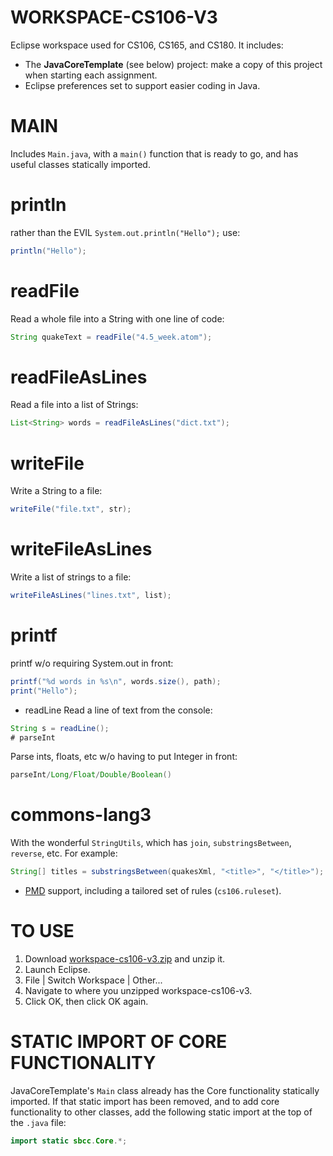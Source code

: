 # WORKSPACE-CS106-V3

Eclipse workspace used for CS106, CS165, and CS180.  It includes:
*  The **JavaCoreTemplate** (see below) project:  make a copy of this project when starting each assignment.
*  Eclipse preferences set to support easier coding in Java.


# MAIN

Includes `Main.java`, with a `main()` function that is ready to go, and has useful classes statically imported.

# println
 rather than the EVIL `System.out.println("Hello");` use:
```java
println("Hello");
```

# readFile
Read a whole file into a String with one line of code:
```java
String quakeText = readFile("4.5_week.atom");
```
# readFileAsLines
Read a file into a list of Strings:
```java
List<String> words = readFileAsLines("dict.txt");
```
# writeFile
Write a String to a file:
```java
writeFile("file.txt", str);
```
# writeFileAsLines
Write a list of strings to a file:
```java
writeFileAsLines("lines.txt", list);
```
# printf
printf w/o requiring System.out in front:
```java
printf("%d words in %s\n", words.size(), path);
print("Hello");
```
* readLine
Read a line of text from the console:
```java
String s = readLine();
# parseInt
```
Parse ints, floats, etc w/o having to put Integer in front:
```java
parseInt/Long/Float/Double/Boolean()
```

# commons-lang3
With the wonderful `StringUtils`, which has `join`, `substringsBetween`, `reverse`, etc.  For example:
```java
String[] titles = substringsBetween(quakesXml, "<title>", "</title>");
```

* [PMD](https://pmd.github.io/) support, including a tailored set of rules (`cs106.ruleset`).

# TO USE
1.  Download [workspace-cs106-v3.zip](https://github.com/ProfessorStrenn/workspace-cs106-v3/releases/download/v3.4/workspace-cs106-v3.zip) and unzip it.
2.  Launch Eclipse.
3.  File | Switch Workspace | Other...
4.  Navigate to where you unzipped workspace-cs106-v3.
5.  Click OK, then click OK again.

# STATIC IMPORT OF CORE FUNCTIONALITY
JavaCoreTemplate's `Main` class already has the Core functionality statically imported.  If that static import has been removed, and to add core functionality to other classes, add the following static import at the top of the `.java` file:
```java
import static sbcc.Core.*;
```
